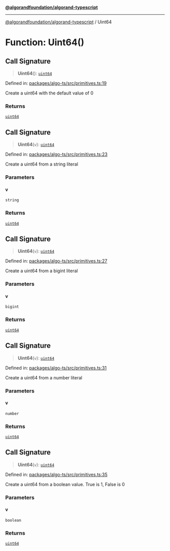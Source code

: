 [**@algorandfoundation/algorand-typescript**](../README.md)

***

[@algorandfoundation/algorand-typescript](../README.md) / Uint64

# Function: Uint64()

## Call Signature

> **Uint64**(): [`uint64`](../type-aliases/uint64.md)

Defined in: [packages/algo-ts/src/primitives.ts:19](https://github.com/algorandfoundation/puya-ts/blob/14c9827d80da81ff08b4923e997ba22be04aa0db/packages/algo-ts/src/primitives.ts#L19)

Create a uint64 with the default value of 0

### Returns

[`uint64`](../type-aliases/uint64.md)

## Call Signature

> **Uint64**(`v`): [`uint64`](../type-aliases/uint64.md)

Defined in: [packages/algo-ts/src/primitives.ts:23](https://github.com/algorandfoundation/puya-ts/blob/14c9827d80da81ff08b4923e997ba22be04aa0db/packages/algo-ts/src/primitives.ts#L23)

Create a uint64 from a string literal

### Parameters

#### v

`string`

### Returns

[`uint64`](../type-aliases/uint64.md)

## Call Signature

> **Uint64**(`v`): [`uint64`](../type-aliases/uint64.md)

Defined in: [packages/algo-ts/src/primitives.ts:27](https://github.com/algorandfoundation/puya-ts/blob/14c9827d80da81ff08b4923e997ba22be04aa0db/packages/algo-ts/src/primitives.ts#L27)

Create a uint64 from a bigint literal

### Parameters

#### v

`bigint`

### Returns

[`uint64`](../type-aliases/uint64.md)

## Call Signature

> **Uint64**(`v`): [`uint64`](../type-aliases/uint64.md)

Defined in: [packages/algo-ts/src/primitives.ts:31](https://github.com/algorandfoundation/puya-ts/blob/14c9827d80da81ff08b4923e997ba22be04aa0db/packages/algo-ts/src/primitives.ts#L31)

Create a uint64 from a number literal

### Parameters

#### v

`number`

### Returns

[`uint64`](../type-aliases/uint64.md)

## Call Signature

> **Uint64**(`v`): [`uint64`](../type-aliases/uint64.md)

Defined in: [packages/algo-ts/src/primitives.ts:35](https://github.com/algorandfoundation/puya-ts/blob/14c9827d80da81ff08b4923e997ba22be04aa0db/packages/algo-ts/src/primitives.ts#L35)

Create a uint64 from a boolean value. True is 1, False is 0

### Parameters

#### v

`boolean`

### Returns

[`uint64`](../type-aliases/uint64.md)
